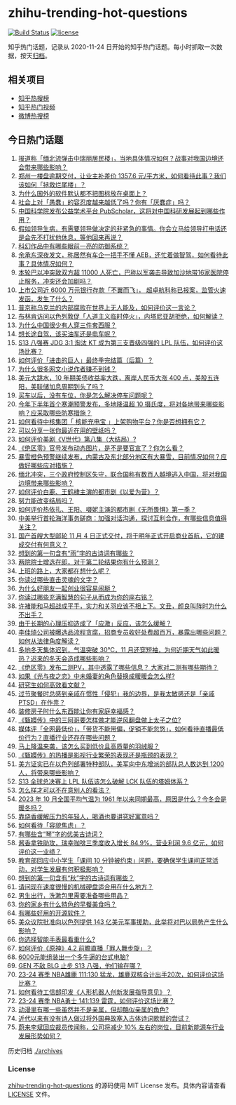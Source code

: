 # zhihu-trending-hot-questions

[![Build Status](https://github.com/justjavac/zhihu-trending-hot-questions/workflows/ci/badge.svg?branch=master)](https://github.com/justjavac/zhihu-trending-hot-questions/actions)
[![license](https://img.shields.io/github/license/justjavac/zhihu-trending-hot-questions)](https://github.com/justjavac/zhihu-trending-hot-questions/blob/master/LICENSE)

知乎热门话题，记录从 2020-11-24
日开始的知乎热门话题。每小时抓取一次数据，按天[归档](./archives)。

## 相关项目

- [知乎热搜榜](https://github.com/justjavac/zhihu-trending-top-search)
- [知乎热门视频](https://github.com/justjavac/zhihu-trending-hot-video)
- [微博热搜榜](https://github.com/justjavac/weibo-trending-hot-search)

## 今日热门话题

<!-- BEGIN -->
<!-- 最后更新时间 Sun Nov 05 2023 09:45:21 GMT+0800 (China Standard Time) -->

1. [报道称「缅北流弹击中瑞丽居民楼」，当地具体情况如何？战事对我国边境还会带来哪些影响？](https://www.zhihu.com/question/629066920)
1. [郑州一楼盘逾期交付，让业主补差价 1357.6 元/平方米，如何看待此事？我们该如何「拯救烂尾楼」？](https://www.zhihu.com/question/628924622)
1. [为什么国外的软件默认都不把图标放在桌面上？](https://www.zhihu.com/question/628350508)
1. [社会上对「愚蠢」的容忍度越来越低了吗？你有「厌蠢症」吗？](https://www.zhihu.com/question/628786473)
1. [中国科学院发布公益学术平台 PubScholar，这将对中国科研发展起到哪些作用？](https://www.zhihu.com/question/628709250)
1. [假如领导生病，有需要领导做决定的非紧急的事情。你会立马给领导打电话还是会先不打扰他休息，等他回来再说？](https://www.zhihu.com/question/628375981)
1. [科幻作品中有哪些眼前一亮的防御系统？](https://www.zhihu.com/question/628506904)
1. [余承东深夜发文，称居然有车企一把手不懂 AEB，还忙着做智驾，如何看待此事？具体情况如何？](https://www.zhihu.com/question/629071552)
1. [本轮巴以冲突致双方超 11000 人死亡，巴称以军袭击导致加沙地带16家医院停止服务，冲突还会加剧吗？](https://www.zhihu.com/question/629084381)
1. [上市公司近 6000 万元银行存款「不翼而飞」， 超卓航科称已报案，监管火速发函，发生了什么？](https://www.zhihu.com/question/629047866)
1. [普京称乌克兰的内部腐败在世界上无人能及，如何评价这一言论？](https://www.zhihu.com/question/629069974)
1. [布林肯访问以色列敦促「人道主义临时停火」，内塔尼亚胡拒绝，如何解读？](https://www.zhihu.com/question/629046663)
1. [为什么中国很少有人穿三件套西服？](https://www.zhihu.com/question/26913812)
1. [想长途自驾，该买油车还是电车呢？](https://www.zhihu.com/question/624531015)
1. [S13 八强赛 JDG 3:1 淘汰 KT 成为第三支晋级四强的 LPL 队伍，如何评价这场比赛？](https://www.zhihu.com/question/629068455)
1. [如何评价「进击的巨人」最终季完结篇（后篇）？](https://www.zhihu.com/question/629108941)
1. [为什么很多网文小说作者赚不到钱？](https://www.zhihu.com/question/622519699)
1. [美元大跳水，10 年期美债收益率大跌，离岸人民币大涨 400 点，美股五连阳，美联储加息周期到头了吗？](https://www.zhihu.com/question/629047878)
1. [买车以后，没有车位，你是怎么解决停车问题呢？](https://www.zhihu.com/question/628602795)
1. [今年下半年首个寒潮预警发布，多地降温超 10 摄氏度，将对各地带来哪些影响？应采取哪些防寒措施？](https://www.zhihu.com/question/629063740)
1. [如何看待中核集团「 核能充电宝 」上架购物平台？你是否想拥有它？](https://www.zhihu.com/question/628633584)
1. [可以分享一张你最近在用的壁纸吗？](https://www.zhihu.com/question/620465694)
1. [如何评价美剧《V世代》第八集（大结局）?](https://www.zhihu.com/question/628935341)
1. [《绝区零》官号发布动态图片，是不是要官宣了？你怎么看？](https://www.zhihu.com/question/628929183)
1. [暴雪橙色预警继续发布，内蒙古及东北部分地区有大暴雪，目前情况如何？应做好哪些应对措施？](https://www.zhihu.com/question/629133795)
1. [缅北冲突，三个政府控制区失守，联合国称有数百人越境逃入中国，将对我国边境带来哪些影响？](https://www.zhihu.com/question/629082385)
1. [如何评价白鹿、王鹤棣主演的都市剧《以爱为营》？](https://www.zhihu.com/question/628959130)
1. [努力能改变结局吗？](https://www.zhihu.com/question/629088956)
1. [如何评价热依扎、王阳、啜妮主演的都市剧《无所畏惧》第一季？](https://www.zhihu.com/question/628953038)
1. [中美举行首轮海洋事务磋商：加强对话沟通，探讨互利合作，有哪些信息值得关注？](https://www.zhihu.com/question/629069213)
1. [国产首艘大型邮轮 11 月 4 日正式交付，将于明年正式开启商业首航，它的建成交付有何意义？](https://www.zhihu.com/question/629074150)
1. [想到的第一句含有“雨”字的古诗词有哪些？](https://www.zhihu.com/question/629073730)
1. [两院院士增选在即，对于第二轮结果你有什么预测？](https://www.zhihu.com/question/628770287)
1. [上班的路上，大家都在想什么呢？](https://www.zhihu.com/question/623412811)
1. [你读过哪些直击灵魂的文字？](https://www.zhihu.com/question/623411870)
1. [为什么好朋友一起创业很容易闹掰？](https://www.zhihu.com/question/578725415)
1. [你读过哪些充满智慧的句子从而成为你的座右铭？](https://www.zhihu.com/question/629050763)
1. [许褚能和马超战成平手，实力和关羽应该不相上下。文丑，颜良叫阵时为什么不出手？](https://www.zhihu.com/question/398137812)
1. [由于长期的心理压抑造成了「应激」反应，该怎么缓解？](https://www.zhihu.com/question/628598955)
1. [李佳琦公司被曝选品流程贪腐，招商专员收好处费超百万，暴露出哪些问题？如何从法律角度解读？](https://www.zhihu.com/question/629074639)
1. [多地冬天集体迟到，气温突破 30℃，11 月还穿短袖，为何近期天气如此暖热？迟来的冬天会造成哪些影响？](https://www.zhihu.com/question/629045125)
1. [《绝区零》发布二测PV，其中透露了哪些信息？ 大家对二测有哪些期待？](https://www.zhihu.com/question/629054575)
1. [如果《光与夜之恋》中未婚妻的角色替换成暖暖会怎么样?](https://www.zhihu.com/question/628289673)
1. [研究生如何高效看文献？](https://www.zhihu.com/question/621699828)
1. [过节聚餐时总感到亲戚在惯性「侵犯」我的边界，是我太敏感还是「亲戚PTSD」在作祟？](https://www.zhihu.com/question/621684259)
1. [装修房子时什么东西能让你有家庭幸福感？](https://www.zhihu.com/question/25146241)
1. [《甄嬛传》中的三阿哥要怎样做才能逆风翻盘做上太子之位?](https://www.zhihu.com/question/588652038)
1. [媒体评「全网最低价」，「带货不能带偏，促销不能忽悠」，如何看待直播最低价行为？直播行业还存在哪些问题？](https://www.zhihu.com/question/628909991)
1. [马上降温来袭，该怎么买到低价且高质量的羽绒服？](https://www.zhihu.com/question/629047054)
1. [《甄嬛传》的热播是影视行业繁荣的表现还是瓶颈的表现？](https://www.zhihu.com/question/628371685)
1. [美方证实已在以色列部署特种部队，美军向中东增派的部队总人数达到 1200 人，将带来哪些影响？](https://www.zhihu.com/question/629038648)
1. [S13 全球总决赛上 LPL 队伍该怎么破解 LCK 队伍的塔姆体系？](https://www.zhihu.com/question/628490915)
1. [怎么样才可以不在意别人的看法？](https://www.zhihu.com/question/628666973)
1. [2023 年 10 月全国平均气温为 1961 年以来同期最高，原因是什么？今冬会是暖冬吗？](https://www.zhihu.com/question/628933349)
1. [靠烧香缓解压力的年轻人，喝酒也要讲究好寓意吗？](https://www.zhihu.com/question/628565094)
1. [如何看待「容貌焦虑」？](https://www.zhihu.com/question/445178655)
1. [有哪些含“琴”字的优美古诗词？](https://www.zhihu.com/question/628931734)
1. [酱香拿铁助攻，瑞幸咖啡三季度收入增长 84.9%，营业利润 9.6 亿元，如何评价这一业绩？](https://www.zhihu.com/question/628910887)
1. [教育部回应中小学生「课间 10 分钟被约束」问题，要确保学生课间正常活动，对学生发展有何积极影响？](https://www.zhihu.com/question/628953576)
1. [想到的第一句含有“秋”字的古诗词有哪些？](https://www.zhihu.com/question/628939450)
1. [请问现在速度很慢的机械硬盘适合用在什么地方？](https://www.zhihu.com/question/626116147)
1. [男生出行，洗漱包里需要准备哪些用品？](https://www.zhihu.com/question/624812084)
1. [你的家乡有什么特色的早餐美食吗？](https://www.zhihu.com/question/628487730)
1. [有哪些好用的开源软件？](https://www.zhihu.com/question/56766597)
1. [美众议院批准向以色列提供 143 亿美元军事援助，此举将对巴以局势产生什么影响？](https://www.zhihu.com/question/628925424)
1. [你选择智能手表最看重什么?](https://www.zhihu.com/question/626978579)
1. [如何评价《原神》4.2 前瞻直播「罪人舞步旋」？](https://www.zhihu.com/question/628966625)
1. [6000元能组装出一个多牛逼的台式电脑?](https://www.zhihu.com/question/620965978)
1. [GEN 不敌 BLG 止步 S13 八强，他们输在哪？](https://www.zhihu.com/question/628971595)
1. [23-24 赛季 NBA雄鹿 111:130 猛龙，雄鹿双核合计出手20次，如何评价这场比赛？](https://www.zhihu.com/question/628760534)
1. [如何看待工信部印发《人形机器人创新发展指导意见》？](https://www.zhihu.com/question/628812965)
1. [23-24 赛季 NBA勇士 141:139 雷霆，如何评价这场比赛？](https://www.zhihu.com/question/629037407)
1. [动漫里有哪一些虽然并不是亲属，但却酷似亲属的角色?](https://www.zhihu.com/question/628886226)
1. [近代以来有没有诗人做过将外国典故塞入古体诗词歌赋的尝试？](https://www.zhihu.com/question/628350929)
1. [蔚来李斌回应裁员传闻称，公司将减少 10% 左右的岗位，目前新能源车行业发展形势如何？](https://www.zhihu.com/question/628949859)

<!-- END -->

历史归档 [./archives](./archives)

### License

[zhihu-trending-hot-questions](https://github.com/justjavac/zhihu-trending-hot-questions)
的源码使用 MIT License 发布。具体内容请查看 [LICENSE](./LICENSE) 文件。
